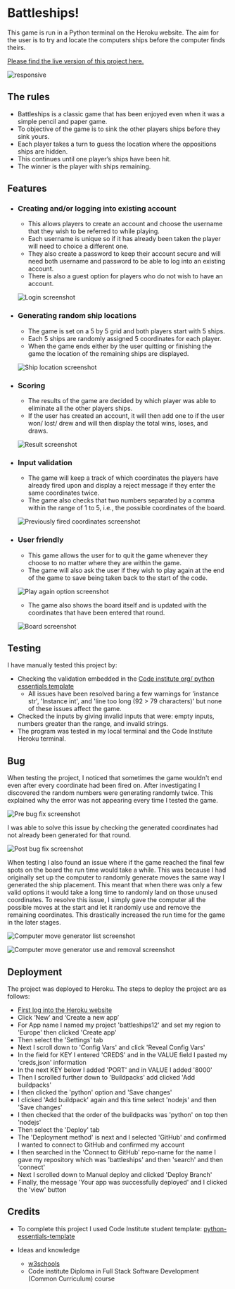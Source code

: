 # Battleships!

This game is run in a Python terminal on the Heroku website. 
The aim for the user is to try and locate the computers ships before the computer finds theirs. 

[Please find the live version of this project here.](https://battleships12.herokuapp.com/) 


![responsive](assets/images/responsive.png)

## The rules
- Battleships is a classic game that has been enjoyed even when it was a simple pencil and paper game. 
- To objective of the game is to sink the other players ships before they sink yours. 
- Each player takes a turn to guess the location where the oppositions ships are hidden. 
- This continues until one player’s ships have been hit. 
- The winner is the player with ships remaining.  

## Features

- ### Creating and/or logging into existing account
    - This allows players to create an account and choose the username that they wish to be referred to while playing. 
    - Each username is unique so if it has already been taken the player will need to choice a different one. 
    - They also create a password to keep their account secure and will need both username and password to be able to log into an existing account. 
    - There is also a guest option for players who do not wish to have an account.

    ![Login screenshot](assets/images/loggin%20options.png)

- ### Generating random ship locations
    - The game is set on a 5 by 5 grid and both players start with 5 ships.
    - Each 5 ships are randomly assigned 5 coordinates for each player. 
    - When the game ends either by the user quitting or finishing the game the location of the remaining ships are displayed.

    ![Ship location screenshot](assets/images/ship%20location%20screenshot.png)

- ### Scoring 
    - The results of the game are decided by which player was able to eliminate all the other players ships.
    - If the user has created an account, it will then add one to if the user won/ lost/ drew and will then display the total wins, loses, and draws.

    ![Result screenshot](assets/images/results.png)

- ### Input validation
    - The game will keep a track of which coordinates the players have already fired upon and display a reject message if they enter the same coordinates twice. 
    - The game also checks that two numbers separated by a comma within the range of 1 to 5, i.e., the possible coordinates of the board. 

    ![Previously fired coordinates screenshot](assets/images/input%20error.png)

- ### User friendly 
    - This game allows the user for to quit the game whenever they choose to no matter where they are within the game.
    - The game will also ask the user if they wish to play again at the end of the game to save being taken back to the start of the code.

    ![Play again option screenshot](assets/images/Play%20again.png)

    - The game also shows the board itself and is updated with the coordinates that have been entered that round.

    ![Board screenshot](assets/images/board%20screenshot.png)

## Testing

I have manually tested this project by: 
- Checking the validation embedded in the [Code institute org/ python essentials template](https://github.com/Code-Institute-Org/python-essentials-template)
    - All issues have been resolved baring a few warnings for 'instance str', 'Instance int', and 'line too long (92 > 79 characters)' but none of these issues affect the game.
- Checked the inputs by giving invalid inputs that were: empty inputs, numbers greater than the range, and invalid strings.
- The program was tested in my local terminal and the Code Institute Heroku terminal.

## Bug

When testing the project, I noticed that sometimes the game wouldn't end even after every coordinate had been fired on. After investigating I discovered the random numbers were generating randomly twice. This explained why the error was not appearing every time I tested the game.

![Pre bug fix screenshot](assets/images/pre%20bug%20fix.png)

I was able to solve this issue by checking the generated coordinates had not already been generated for that round.

![Post bug fix screenshot](assets/images/post%20bug%20fix.png)


When testing I also found an issue where if the game reached the final few spots on the board the run time would take a while. This was because I had originally set up the computer to randomly generate moves the same way I generated the ship placement. This meant that when there was only a few valid options it would take a long time to randomly land on those unused coordinates. To resolve this issue, I simply gave the computer all the possible moves at the start and let it randomly use and remove the remaining coordinates. This drastically increased the run time for the game in the later stages. 

![Computer move generator list screenshot](assets/images/computer%20move%20generator%201.png)

![Computer move generator use and removal screenshot](assets/images/computer%20move%20generator%202.png)

## Deployment

The project was deployed to Heroku. The steps to deploy the project are as follows:

- [First log into the Heroku website](https://dashboard.heroku.com/apps)
- Click ‘New’ and ‘Create a new app’
- For App name I named my project 'battleships12' and set my region to 'Europe' then clicked 'Create app'
- Then select the 'Settings' tab
- Next I scroll down to 'Config Vars' and click 'Reveal Config Vars'
- In the field for KEY I entered 'CREDS' and in the VALUE field I pasted my 'creds,json' information
- In the next KEY below I added 'PORT' and in VALUE I added '8000'
- Then I scrolled further down to 'Buildpacks' add clicked 'Add buildpacks' 
- I then clicked the 'python' option and 'Save changes'
- I clicked 'Add buildpack' again and this time select 'nodejs' and then 'Save changes'
- I then checked that the order of the buildpacks was 'python' on top then 'nodejs'
- Then select the 'Deploy' tab
- The 'Deployment method' is next and I selected 'GitHub' and confirmed I wanted to connect to GitHub and confirmed my account
- I then searched in the 'Connect to GitHub' repo-name for the name I gave my repository which was 'battleships' and then 'search' and then 'connect'
- Next I scrolled down to Manual deploy and clicked 'Deploy Branch'
- Finally, the message 'Your app was successfully deployed' and I clicked the 'view' button

## Credits

- To complete this project I used Code Institute student template: [python-essentials-template](https://github.com/Code-Institute-Org/python-essentials-template)

- Ideas and knowledge

    - [w3schools](https://www.w3schools.com/)
    - Code institute Diploma in Full Stack Software Development (Common Curriculum) course
